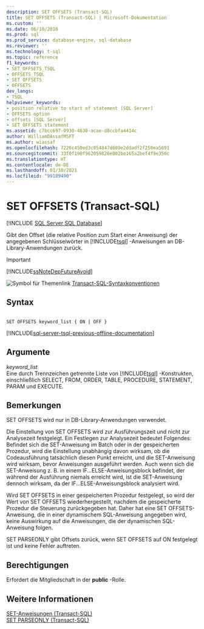 ```yaml
---
description: SET OFFSETS (Transact-SQL)
title: SET OFFSETS (Transact-SQL) | Microsoft-Dokumentation
ms.custom: ''
ms.date: 06/10/2016
ms.prod: sql
ms.prod_service: database-engine, sql-database
ms.reviewer: ''
ms.technology: t-sql
ms.topic: reference
f1_keywords:
- SET_OFFSETS_TSQL
- OFFSETS_TSQL
- SET OFFSETS
- OFFSETS
dev_langs:
- TSQL
helpviewer_keywords:
- position relative to start of statement [SQL Server]
- OFFSETS option
- offsets [SQL Server]
- SET OFFSETS statement
ms.assetid: c7bcc697-0930-4630-acae-d8ccbfa4414c
author: WilliamDAssafMSFT
ms.author: wiassaf
ms.openlocfilehash: 7226c450ed3c854847d609e2ddadf2f250ea5691
ms.sourcegitcommit: 33f0f190f962059826e002be165a2bef4f9e350c
ms.translationtype: HT
ms.contentlocale: de-DE
ms.lasthandoff: 01/30/2021
ms.locfileid: "99189490"
---
```

# <a name="set-offsets-transact-sql"></a>SET OFFSETS (Transact-SQL)
[!INCLUDE [SQL Server SQL Database](../../includes/applies-to-version/sql-asdb.md)]

  Gibt den Offset (die relative Position zum Start einer Anweisung) der angegebenen Schlüsselwörter in [!INCLUDE[tsql](../../includes/tsql-md.md)] -Anweisungen an DB-Library-Anwendungen zurück.  
  
> [!IMPORTANT]  
>  [!INCLUDE[ssNoteDepFutureAvoid](../../includes/ssnotedepfutureavoid-md.md)]  
 
 ![Symbol für Themenlink](../../database-engine/configure-windows/media/topic-link.gif "Symbol für Themenlink") [Transact-SQL-Syntaxkonventionen](../../t-sql/language-elements/transact-sql-syntax-conventions-transact-sql.md)  
  
## <a name="syntax"></a>Syntax  
  
```syntaxsql
  
SET OFFSETS keyword_list { ON | OFF }  
```  
  
[!INCLUDE[sql-server-tsql-previous-offline-documentation](../../includes/sql-server-tsql-previous-offline-documentation.md)]

## <a name="arguments"></a>Argumente
 *keyword_list*  
 Eine durch Trennzeichen getrennte Liste von [!INCLUDE[tsql](../../includes/tsql-md.md)] -Konstrukten, einschließlich SELECT, FROM, ORDER, TABLE, PROCEDURE, STATEMENT, PARAM und EXECUTE.  
  
## <a name="remarks"></a>Bemerkungen  
 SET OFFSETS wird nur in DB-Library-Anwendungen verwendet.  
  
 Die Einstellung von SET OFFSETS wird zur Ausführungszeit und nicht zur Analysezeit festgelegt. Ein Festlegen zur Analysezeit bedeutet Folgendes: Befindet sich die SET-Anweisung im Batch oder in der gespeicherten Prozedur, wird die Einstellung unabhängig davon wirksam, ob die Codeausführung tatsächlich diesen Punkt erreicht, und die SET-Anweisung wird wirksam, bevor Anweisungen ausgeführt werden. Auch wenn sich die SET-Anweisung z. B. in einem IF...ELSE-Anweisungsblock befindet, der während der Ausführung niemals erreicht wird, ist die SET-Anweisung dennoch wirksam, da der IF...ELSE-Anweisungsblock analysiert wird.  
  
 Wird SET OFFSETS in einer gespeicherten Prozedur festgelegt, so wird der Wert von SET OFFSETS wiederhergestellt, nachdem die gespeicherte Prozedur die Steuerung zurückgegeben hat. Daher hat eine SET OFFSETS-Anweisung, die in einer dynamischem SQL-Anweisung angegeben wird, keine Auswirkung auf die Anweisungen, die der dynamischen SQL-Anweisung folgen.  
  
 SET PARSEONLY gibt Offsets zurück, wenn SET OFFSETS auf ON festgelegt ist und keine Fehler auftreten.  
  
## <a name="permissions"></a>Berechtigungen  
 Erfordert die Mitgliedschaft in der **public** -Rolle.  
  
## <a name="see-also"></a>Weitere Informationen  
 [SET-Anweisungen (Transact-SQL)](../../t-sql/statements/set-statements-transact-sql.md)   
 [SET PARSEONLY &#40;Transact-SQL&#41;](../../t-sql/statements/set-parseonly-transact-sql.md)  
  
  
